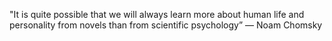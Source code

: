 ---
---


"It is quite possible that we will always learn more about human life and personality from novels than from scientific psychology”
― Noam Chomsky
